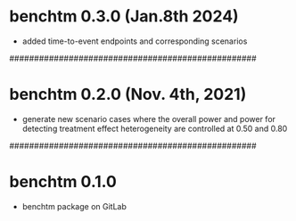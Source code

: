 # benchtm 0.3.0 (Jan.8th 2024)

* added time-to-event endpoints and corresponding scenarios

##################################################
# benchtm 0.2.0 (Nov. 4th, 2021)

* generate new scenario cases where the overall power and power for detecting treatment effect heterogeneity are controlled at 0.50 and 0.80

##################################################
# benchtm 0.1.0

* benchtm package on GitLab
